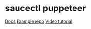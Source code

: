 # saucectl puppeteer

[Docs](https://docs.staging.saucelabs.net/testrunner-toolkit/index.html)
[Example repo](https://github.com/saucelabs/saucectl-puppeteer-example/)
[Video tutorial](https://training.saucelabs.com/saucectl/)
